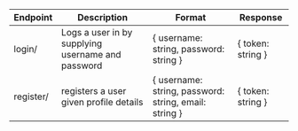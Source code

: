 Endpoint | Description | Format | Response 
--- | --- | --- |--- 
login/ | Logs a user in by supplying username and password | { username: string, password: string } | { token: string }
register/ | registers a user given profile details | { username: string, password: string, email: string  } | { token: string }